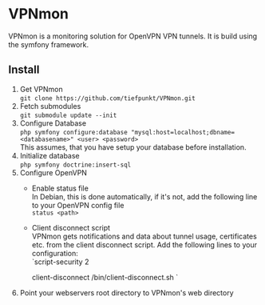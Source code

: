 # VPNmon
VPNmon is a monitoring solution for OpenVPN VPN tunnels. It is build using the symfony framework.

## Install
1.  Get VPNmon  
    `git clone https://github.com/tiefpunkt/VPNmon.git`
2.  Fetch submodules  
    `git submodule update --init`
3.  Configure Database  
    `php symfony configure:database "mysql:host=localhost;dbname=<databasename>" <user> <password>`  
    This assumes, that you have setup your database before installation.
4.  Initialize database  
    `php symfony doctrine:insert-sql`
5.  Configure OpenVPN
    * Enable status file  
      In Debian, this is done automatically, if it's not, add the following line to your OpenVPN config file  
     `status <path>`
    * Client disconnect script  
      VPNmon gets notifications and data about tunnel usage, certificates etc. from the client disconnect script. Add the following lines to your configuration:  
      `script-security 2   
	  
      client-disconnect <path to VPNmon>/bin/client-disconnect.sh  	  `
6.  Point your webservers root directory to VPNmon's web directory